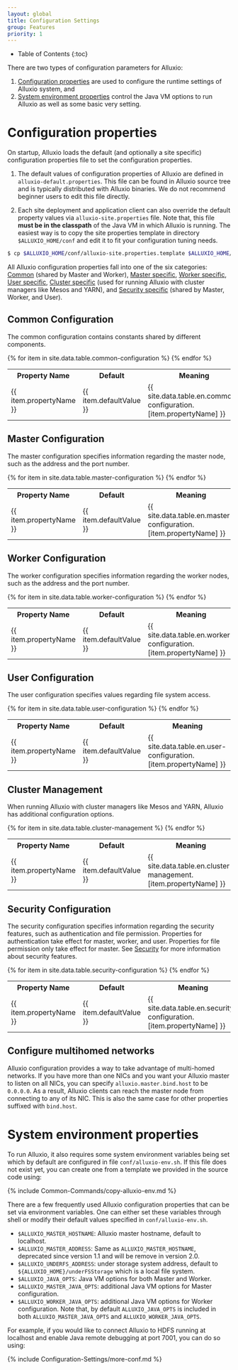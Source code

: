 ```yaml
---
layout: global
title: Configuration Settings
group: Features
priority: 1
---
```


* Table of Contents
{:toc}

There are two types of configuration parameters for Alluxio:

1. [Configuration properties](#configuration-properties) are used to configure the runtime settings
of Alluxio system, and
2. [System environment properties](#system-environment-properties) control the Java VM options to
run Alluxio as well as some basic very setting.

# Configuration properties

On startup, Alluxio loads the default (and optionally a site specific) configuration properties file
to set the configuration properties.

1. The default values of configuration properties of Alluxio are defined in
`alluxio-default.properties`. This file can be found in Alluxio source tree and is typically
distributed with Alluxio binaries. We do not recommend beginner users to edit this file directly.

2. Each site deployment and application client can also override the default property values via
`alluxio-site.properties` file. Note that, this file **must be in the classpath** of the Java VM in
which Alluxio is running. The easiest way is to copy the site properties template in directory
`$ALLUXIO_HOME/conf` and edit it to fit your configuration tuning needs.

```bash
$ cp $ALLUXIO_HOME/conf/alluxio-site.properties.template $ALLUXIO_HOME/conf/alluxio-site.properties
```

All Alluxio configuration properties fall into one of the six categories:
[Common](#common-configuration) (shared by Master and Worker),
[Master specific](#master-configuration), [Worker specific](#worker-configuration),
[User specific](#user-configuration), [Cluster specific](#cluster-management) (used for running
Alluxio with cluster managers like Mesos and YARN), and
[Security specific](#security-configuration) (shared by Master, Worker, and User).

## Common Configuration

The common configuration contains constants shared by different components.

<table class="table table-striped">
<tr><th>Property Name</th><th>Default</th><th>Meaning</th></tr>
{% for item in site.data.table.common-configuration %}
  <tr>
    <td>{{ item.propertyName }}</td>
    <td>{{ item.defaultValue }}</td>
    <td>{{ site.data.table.en.common-configuration.[item.propertyName] }}</td>
  </tr>
{% endfor %}
</table>

## Master Configuration

The master configuration specifies information regarding the master node, such as the address and
the port number.

<table class="table table-striped">
<tr><th>Property Name</th><th>Default</th><th>Meaning</th></tr>
{% for item in site.data.table.master-configuration %}
  <tr>
    <td>{{ item.propertyName }}</td>
    <td>{{ item.defaultValue }}</td>
    <td>{{ site.data.table.en.master-configuration.[item.propertyName] }}</td>
  </tr>
{% endfor %}
</table>

## Worker Configuration

The worker configuration specifies information regarding the worker nodes, such as the address and
the port number.

<table class="table table-striped">
<tr><th>Property Name</th><th>Default</th><th>Meaning</th></tr>
{% for item in site.data.table.worker-configuration %}
  <tr>
    <td>{{ item.propertyName }}</td>
    <td>{{ item.defaultValue }}</td>
    <td>{{ site.data.table.en.worker-configuration.[item.propertyName] }}</td>
  </tr>
{% endfor %}
</table>


## User Configuration

The user configuration specifies values regarding file system access.

<table class="table table-striped">
<tr><th>Property Name</th><th>Default</th><th>Meaning</th></tr>
{% for item in site.data.table.user-configuration %}
  <tr>
    <td>{{ item.propertyName }}</td>
    <td>{{ item.defaultValue }}</td>
    <td>{{ site.data.table.en.user-configuration.[item.propertyName] }}</td>
  </tr>
{% endfor %}
</table>

## Cluster Management

When running Alluxio with cluster managers like Mesos and YARN, Alluxio has additional
configuration options.

<table class="table table-striped">
<tr><th>Property Name</th><th>Default</th><th>Meaning</th></tr>
{% for item in site.data.table.cluster-management %}
  <tr>
    <td>{{ item.propertyName }}</td>
    <td>{{ item.defaultValue }}</td>
    <td>{{ site.data.table.en.cluster-management.[item.propertyName] }}</td>
  </tr>
{% endfor %}
</table>

## Security Configuration

The security configuration specifies information regarding the security features,
such as authentication and file permission. Properties for authentication take effect for master,
worker, and user. Properties for file permission only take effect for master.
See [Security](Security.html) for more information about security features.

<table class="table table-striped">
<tr><th>Property Name</th><th>Default</th><th>Meaning</th></tr>
{% for item in site.data.table.security-configuration %}
  <tr>
    <td>{{ item.propertyName }}</td>
    <td>{{ item.defaultValue }}</td>
    <td>{{ site.data.table.en.security-configuration.[item.propertyName] }}</td>
  </tr>
{% endfor %}
</table>

## Configure multihomed networks

Alluxio configuration provides a way to take advantage of multi-homed networks. If you have more
than one NICs and you want your Alluxio master to listen on all NICs, you can specify
`alluxio.master.bind.host` to be `0.0.0.0`. As a result, Alluxio clients can reach the master node
from connecting to any of its NIC. This is also the same case for other properties suffixed with
`bind.host`.

# System environment properties

To run Alluxio, it also requires some system environment variables being set which by default are
configured in file `conf/alluxio-env.sh`. If this file does not exist yet, you can create one from a
template we provided in the source code using:

{% include Common-Commands/copy-alluxio-env.md %}

There are a few frequently used Alluxio configuration properties that can be set via environment
variables. One can either set these variables through shell or modify their default values specified
in `conf/alluxio-env.sh`.

* `$ALLUXIO_MASTER_HOSTNAME`: Alluxio master hostname, default to localhost.
* `$ALLUXIO_MASTER_ADDRESS`: Same as `ALLUXIO_MASTER_HOSTNAME`, deprecated since version 1.1 and
will be remove in version 2.0.
* `$ALLUXIO_UNDERFS_ADDRESS`: under storage system address, default to
`${ALLUXIO_HOME}/underFSStorage` which is a local file system.
* `$ALLUXIO_JAVA_OPTS`: Java VM options for both Master and Worker.
* `$ALLUXIO_MASTER_JAVA_OPTS`: additional Java VM options for Master configuration.
* `$ALLUXIO_WORKER_JAVA_OPTS`: additional Java VM options for Worker configuration. Note that, by
default `ALLUXIO_JAVA_OPTS` is included in both `ALLUXIO_MASTER_JAVA_OPTS` and
`ALLUXIO_WORKER_JAVA_OPTS`.

For example, if you would like to connect Alluxio to HDFS running at localhost and enable Java
remote debugging at port 7001, you can do so using:

{% include Configuration-Settings/more-conf.md %}
